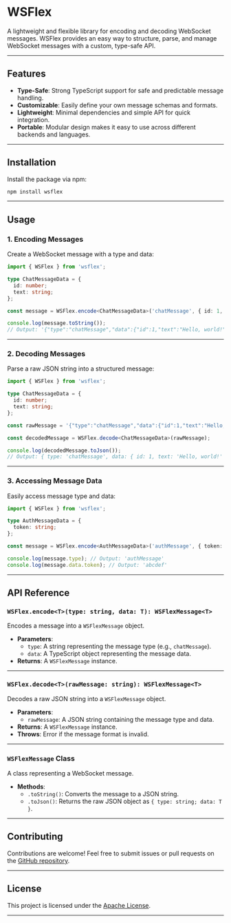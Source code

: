 
# **WSFlex**

A lightweight and flexible library for encoding and decoding WebSocket messages. WSFlex provides an easy way to structure, parse, and manage WebSocket messages with a custom, type-safe API.

---

## **Features**
- **Type-Safe**: Strong TypeScript support for safe and predictable message handling.
- **Customizable**: Easily define your own message schemas and formats.
- **Lightweight**: Minimal dependencies and simple API for quick integration.
- **Portable**: Modular design makes it easy to use across different backends and languages.

---

## **Installation**

Install the package via npm:

```bash
npm install wsflex
```

---

## **Usage**

### **1. Encoding Messages**

Create a WebSocket message with a type and data:

```typescript
import { WSFlex } from 'wsflex';

type ChatMessageData = {
  id: number;
  text: string;
};

const message = WSFlex.encode<ChatMessageData>('chatMessage', { id: 1, text: 'Hello, world!' });

console.log(message.toString());
// Output: '{"type":"chatMessage","data":{"id":1,"text":"Hello, world!"}}'
```

---

### **2. Decoding Messages**

Parse a raw JSON string into a structured message:

```typescript
import { WSFlex } from 'wsflex';

type ChatMessageData = {
  id: number;
  text: string;
};

const rawMessage = '{"type":"chatMessage","data":{"id":1,"text":"Hello, world!"}}';

const decodedMessage = WSFlex.decode<ChatMessageData>(rawMessage);

console.log(decodedMessage.toJson());
// Output: { type: 'chatMessage', data: { id: 1, text: 'Hello, world!' } }
```

---

### **3. Accessing Message Data**

Easily access message type and data:

```typescript
import { WSFlex } from 'wsflex';

type AuthMessageData = {
  token: string;
};

const message = WSFlex.encode<AuthMessageData>('authMessage', { token: 'abcdef' });

console.log(message.type); // Output: 'authMessage'
console.log(message.data.token); // Output: 'abcdef'
```

---

## **API Reference**

### **`WSFlex.encode<T>(type: string, data: T): WSFlexMessage<T>`**
Encodes a message into a `WSFlexMessage` object.

- **Parameters**:
  - `type`: A string representing the message type (e.g., `chatMessage`).
  - `data`: A TypeScript object representing the message data.
- **Returns**: A `WSFlexMessage` instance.

---

### **`WSFlex.decode<T>(rawMessage: string): WSFlexMessage<T>`**
Decodes a raw JSON string into a `WSFlexMessage` object.

- **Parameters**:
  - `rawMessage`: A JSON string containing the message type and data.
- **Returns**: A `WSFlexMessage` instance.
- **Throws**: Error if the message format is invalid.

---

### **`WSFlexMessage` Class**
A class representing a WebSocket message.

- **Methods**:
  - `.toString()`: Converts the message to a JSON string.
  - `.toJson()`: Returns the raw JSON object as `{ type: string; data: T }`.

---

## **Contributing**
Contributions are welcome! Feel free to submit issues or pull requests on the [GitHub repository](https://github.com/robertarnorsson/wsflex).

---

## **License**
This project is licensed under the [Apache License](LICENSE).

---
